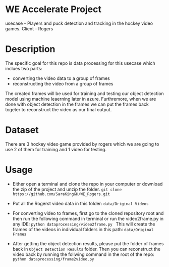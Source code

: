 # WE Accelerate Project
usecase - Players and puck detection and tracking in the hockey video games.
Client - Rogers


# Description

The specific goal for this repo is data processing for this usecase which inclues two parts:
* converting the video data to a group of frames
* reconstructing the video from a group of frames

The created frames will be used for training and testing our object detection model using machine leaerning later in azure. 
Furthremore, when we are done with object detection in the frames we can put the frames back togeter to reconstruct the video as our final output. 


# Dataset
There are 3 hockey video game provided by rogers which we are going to use 2 of them for training and 1 video for testing.

# Usage
* Either open a terminal and clone the repo in your computer or download the zip of the project and unzip the folder.
```git clone https://github.com/SaraKingGH/WE_Rogers.git```

* Put all the Rogerst video data in this folder: ``` data/Original Videos ```
* For converting video to frames, first go to the cloned repository root and then run the following command in terminal or run the video2frame.py in any IDE:
```python dataprocessing/video2frame.py ```
This will create the frames of the videos in individual folders in this path: ``` data/Original Frames ```

* After getting the object detection results, please put the folder of frames back in ```Object Detection Results``` folder. Then you can reconstruct the video back by running the follwing command in the root of the repo:
```python dataprocessing/frame2video.py```
